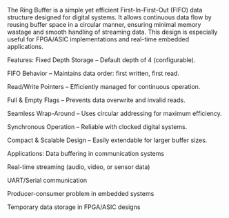 The Ring Buffer is a simple yet efficient First-In-First-Out (FIFO) data structure designed for digital systems. It allows continuous data flow by reusing buffer space in a circular manner, ensuring minimal memory wastage and smooth handling of streaming data. This design is especially useful for FPGA/ASIC implementations and real-time embedded applications.

Features:
Fixed Depth Storage – Default depth of 4 (configurable).

FIFO Behavior – Maintains data order: first written, first read.

Read/Write Pointers – Efficiently managed for continuous operation.

Full & Empty Flags – Prevents data overwrite and invalid reads.

Seamless Wrap-Around – Uses circular addressing for maximum efficiency.

Synchronous Operation – Reliable with clocked digital systems.

Compact & Scalable Design – Easily extendable for larger buffer sizes.

Applications:
Data buffering in communication systems

Real-time streaming (audio, video, or sensor data)

UART/Serial communication

Producer-consumer problem in embedded systems

Temporary data storage in FPGA/ASIC designs
